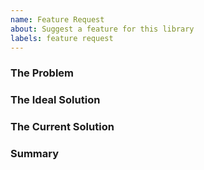 ```yaml
---
name: Feature Request
about: Suggest a feature for this library
labels: feature request
---
```


### The Problem

<!--
What problem is your feature trying to solve? What becomes easier or possible when this feature is implemented?
-->

### The Ideal Solution

<!--
What is your ideal solution to the problem? What would you like this feature to do?
-->

### The Current Solution

<!--
What is the current solution to the problem, if any?
-->

### Summary

<!-- A short summary of your feature request. -->
